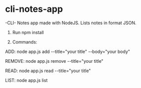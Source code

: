 # cli-notes-app
-CLI- Notes app made with NodeJS. 
 Lists notes in format JSON.

1) Run npm install

2) Commands:

ADD:
node app.js add --title="your title" --body="your body"

REMOVE:
node app.js remove --title="your title" 

READ:
node app.js read --title="your title"

LIST:
node app.js list
